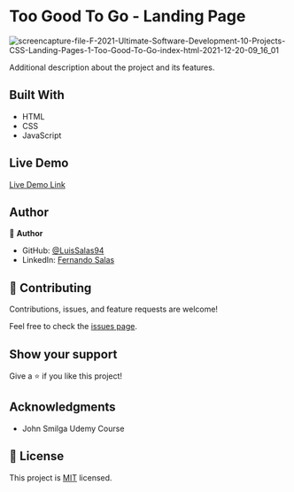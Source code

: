 # Too Good To Go - Landing Page

![screencapture-file-F-2021-Ultimate-Software-Development-10-Projects-CSS-Landing-Pages-1-Too-Good-To-Go-index-html-2021-12-20-09_16_01](https://user-images.githubusercontent.com/57297709/146782318-9f8df1a4-e3b0-47cf-b41c-51e700fde730.png)



Additional description about the project and its features.

## Built With

- HTML
- CSS
- JavaScript

## Live Demo

[Live Demo Link](https://distracted-hoover-8b5623.netlify.app/)

## Author

👤 **Author**

- GitHub: [@LuisSalas94](https://github.com/LuisSalas94)
- LinkedIn: [Fernando Salas](https://www.linkedin.com/in/luisfernandosalasgave/)

## 🤝 Contributing

Contributions, issues, and feature requests are welcome!

Feel free to check the [issues page](../../issues/).

## Show your support

Give a ⭐️ if you like this project!

## Acknowledgments

- John Smilga Udemy Course


## 📝 License

This project is [MIT](./MIT.md) licensed.

